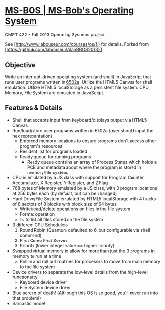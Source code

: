 [MS-BOS | MS-Bob's Operating System](http://bobnisco.github.io/MS-BOS/)
============

CMPT 422 - Fall 2013 Operating Systems project.

See [http://www.labouseur.com/courses/os/]() for details. Forked from [https://github.com/labouseur/AlanBBOS2013]().

## Objective
Write an interrupt-driven operating system (and shell) in JavaScript that runs user programs written in [6502a](http://labouseur.com/courses/os/instructionset.pdf). Utilize the HTML5 Canvas for shell emulation. Utilize HTML5 localStorage as a persistent file system. CPU, Memory, File System are emulated in JavaScript.

## Features & Details
* Shell that accepts input from keyboard/displays output via HTML5 Canvas
* Run/load/store user programs written in 6502a (user should input the hex representation)
	* Enforced memory locations to ensure programs don't access other program's resources
	* Resident list for programs loaded
	* Ready queue for running programs
		* Ready queue contains an array of Process States which holds a PCB and metadata about where the program is stored in memory/file system.
* CPU is emulated by a JS class with support for Program Counter, Accumulator, X Register, Y Register, and Z Flag
* 768 bytes of Memory emulated by a JS class, with 3 program locations at 256 bytes each (by default, but can be changed)
* Hard Drive/File System emulated by HTML5 localStorage with 4 tracks of 8 sectors of 8 blocks with block size of 64 bytes
	 * Write/read/delete operations on files in the file system
	 * Format operation
	 * `ls` to list all files stored on the file system
* 3 different CPU Schedulers 
	1. Round Robin (Quantum defaulted to 6, but configurable via shell command)
	1. First Come First Served
	1. Priority (lower integer value == higher priority)
* Swapped virtual memory to allow for more than just the 3 programs in memory to run at a time
	* Roll in and roll out routines for processes to move from main memory to the file system
* Device drivers to separate the low-level details from the high-level functionality
	* Keyboard device driver
	* File System device driver
* Blue screen of death! (Although this OS is so good, you'll never run into that problem!)
* Sarcastic mode!
